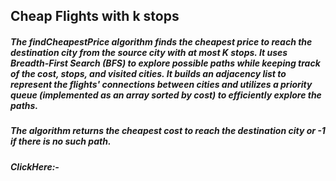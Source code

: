 ## Cheap Flights with k stops

##### The findCheapestPrice algorithm finds the cheapest price to reach the destination city from the source city with at most K stops. It uses Breadth-First Search (BFS) to explore possible paths while keeping track of the cost, stops, and visited cities. It builds an adjacency list to represent the flights' connections between cities and utilizes a priority queue (implemented as an array sorted by cost) to efficiently explore the paths.

##### The algorithm returns the cheapest cost to reach the destination city or -1 if there is no such path.
##### ClickHere:- 